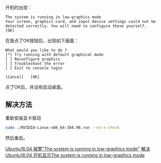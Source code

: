 

开机时出现：
```
The system is running in low-graphics mode
Your screen, graphics card, and input device settings could not be detected correctly. You will need to configure these yourself.
[OK]
```

在我点了OK按钮后，出现如下画面：
```
What would you like to do ?
[*] Try running with default graphical mode
[ ] Reconfigure graphics
[ ] Troubleshoot the error
[ ] Exit to console login

[Cancel]   [OK]
```
点了OK后，并没有启动桌面。


## 解决方法
重新安装显卡驱动
```bash
sudo ./NVIDIA-Linux-x86_64-384.98.run --no-x-check
```
然后重启。

[Ubuntu16.04 报警"The system is running in low-graphics mode"](https://zhuanlan.zhihu.com/p/36087073)
[解决Ubuntu16.04 开机显示The system is running in low-graphics mode](https://blog.csdn.net/qq_26348877/article/details/79256277)




